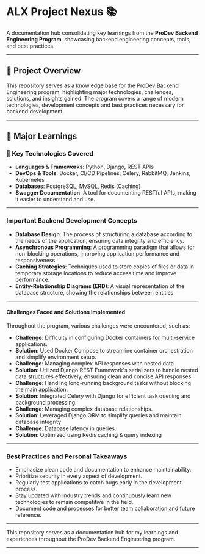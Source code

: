 # ALX Project Nexus 📚

A documentation hub consolidating key learnings from the **ProDev Backend Engineering Program**, showcasing backend engineering concepts, tools, and best practices.

---

## 🚀 Project Overview

This repository serves as a knowledge base for the ProDev Backend Engineering program, highlighting major technologies, challenges, solutions, and insights gained. The program covers a range of modern technologies, development concepts and best practices necessary for backend development.

---

## 🎯 Major Learnings

### 🔧 Key Technologies Covered

- **Languages & Frameworks**: Python, Django, REST APIs
- **DevOps & Tools**: Docker, CI/CD Pipelines, Celery, RabbitMQ, Jenkins, Kubernetes
- **Databases**: PostgreSQL, MySQL, Redis (Caching)
- **Swagger Documentation**: A tool for documenting RESTful APIs, making it easier to understand and use.

---

### Important Backend Development Concepts

- **Database Design**: The process of structuring a database according to the needs of the application, ensuring data integrity and efficiency.
- **Asynchronous Programming**: A programming paradigm that allows for non-blocking operations, improving application performance and responsiveness.
- **Caching Strategies**: Techniques used to store copies of files or data in temporary storage locations to reduce access time and improve performance.
- **Entity-Relationship Diagrams (ERD)**: A visual representation of the database structure, showing the relationships between entities.

---

#### Challenges Faced and Solutions Implemented

Throughout the program, various challenges were encountered, such as:

- **Challenge**: Difficulty in configuring Docker containers for multi-service applications.
- **Solution**: Used Docker Compose to streamline container orchestration and simplify environment setup.
- **Challenge**: Managing complex API responses with nested data.
- **Solution**: Utilized Django REST Framework's serializers to handle nested data structures effectively, ensuring clean and concise API responses
- **Challenge**: Handling long-running background tasks without blocking the main application.
- **Solution**: Integrated Celery with Django for efficient task queuing and background processing.
- **Challenge**: Managing complex database relationships.
- **Solution**: Leveraged Django ORM to simplify queries and maintain database integrity
- **Challenge**:  Database latency in queries.
- **Solution**: Optimized using Redis caching & query indexing

---

### Best Practices and Personal Takeaways

- Emphasize clean code and documentation to enhance maintainability.
- Prioritize security in every aspect of development.
- Regularly test applications to catch bugs early in the development process.
- Stay updated with industry trends and continuously learn new technologies to remain competitive in the field.
- Document code and processes for better team collaboration and future reference.

---

This repository serves as a documentation hub for my learnings and experiences throughout the ProDev Backend Engineering program.

---
